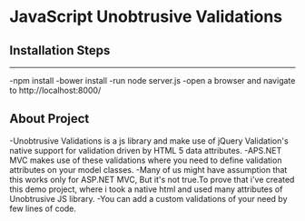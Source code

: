 # JavaScript Unobtrusive Validations

## Installation Steps
-------------------------

-npm install
-bower install
-run node server.js
-open a browser and navigate to http://localhost:8000/


 About Project
 ----------------

-Unobtrusive Validations is a js library and make use of jQuery Validation's native support for validation driven by HTML 5 data attributes. 
-APS.NET MVC makes use of these validations where you need to define validation attributes on your model classes.
-Many of us might have assumption that this works only for ASP.NET MVC, But it's not true.To prove that i've created this demo project, where i took a native html and used many attributes of Unobtrusive JS library.
-You can add a custom validations of your need by few lines of code.



